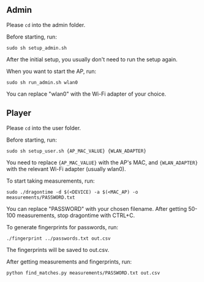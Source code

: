 ## Admin

Please ```cd``` into the admin folder.

Before starting, run:
```
sudo sh setup_admin.sh
```

After the initial setup, you usually don't need to run the setup again.

When you want to start the AP, run:
```
sudo sh run_admin.sh wlan0
```
You can replace "wlan0" with the Wi-Fi adapter of your choice. 


## Player

Please ```cd``` into the user folder.

Before starting, run:
```
sudo sh setup_user.sh {AP_MAC_VALUE} {WLAN_ADAPTER}  
```
You need to replace ```{AP_MAC_VALUE}``` with the AP's MAC, and ```{WLAN_ADAPTER}``` with the relevant Wi-Fi adapter (usually wlan0).

To start taking measurements, run:
```
sudo ./dragontime -d $(<DEVICE) -a $(<MAC_AP) -o measurements/PASSWORD.txt
```
You can replace "PASSWORD" with your chosen filename.
After getting 50-100 measurements, stop dragontime with CTRL+C.

To generate fingerprints for passwords, run:
```
./fingerprint ../passwords.txt out.csv
```
The fingerprints will be saved to out.csv. 

After getting measurements and fingerprints, run:
```
python find_matches.py measurements/PASSWORD.txt out.csv
```

